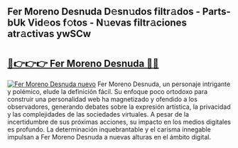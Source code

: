 ## Fer Moreno Desnuda D𝚎sn𝚞dos filtr𝚊dos - Parts-bUk Vid𝚎os f𝚘tos - N𝚞evas filtr𝚊ciones atr𝚊ctivas ywSCw

# <h2><a href="http://mb8f1z4.tromn.icu/?c=Fer+Moreno+Desnuda">🔗👉👉👉 Fer Moreno Desnuda 🔗🔗</a></h2>

[![Fer Moreno Desnuda nuevo](https://i.imgur.com/pEAQMta.gif)](http://mb8f1z4.tromn.icu/?c=Fer+Moreno+Desnuda)
Fer Moreno Desnuda, un personaje intrigante y polémico, elude la definición fácil. Su enfoque poco ortodoxo para construir una personalidad web ha magnetizado y ofendido a los observadores, generando debates sobre la expresión artística, la privacidad y las complejidades de las sociedades virtuales. A pesar de la incertidumbre de sus próximas acciones, su impacto en los medios digitales es profundo. La determinación inquebrantable y el carisma innegable impulsan a Fer Moreno Desnuda a nuevas alturas en el ámbito digital.
